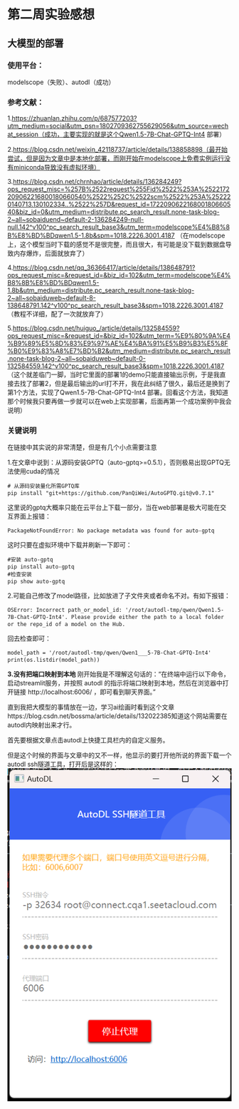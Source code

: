 # 第二周实验感想
## 大模型的部署

### 使用平台：
modelscope（失败）、autodl（成功）

### 参考文献：

1.https://zhuanlan.zhihu.com/p/687577203?utm_medium=social&utm_psn=1802709362755629056&utm_source=wechat_session（成功，主要实现的就是这个Qwen1.5-7B-Chat-GPTQ-Int4 部署）

2.https://blog.csdn.net/weixin_42118737/article/details/138858898（最开始尝试，但是因为文章中是本地化部署，而刚开始在modelscope上免费实例运行没有miniconda导致没有虚拟环境）

3.https://blog.csdn.net/chrnhao/article/details/136284249?ops_request_misc=%257B%2522request%255Fid%2522%253A%2522172209062216800180660540%2522%252C%2522scm%2522%253A%252220140713.130102334..%2522%257D&request_id=172209062216800180660540&biz_id=0&utm_medium=distribute.pc_search_result.none-task-blog-2~all~sobaiduend~default-2-136284249-null-null.142^v100^pc_search_result_base3&utm_term=modelscope%E4%B8%8B%E8%BD%BDqwen1.5-1.8b&spm=1018.2226.3001.4187
（在modelscope上，这个模型当时下载的感觉不是很完整，而且很大，有可能是没下载到数据盘导致内存爆炸，后面就放弃了）

4.https://blog.csdn.net/qq_36366417/article/details/138648791?ops_request_misc=&request_id=&biz_id=102&utm_term=modelscope%E4%B8%8B%E8%BD%BDqwen1.5-1.8b&utm_medium=distribute.pc_search_result.none-task-blog-2~all~sobaiduweb~default-8-138648791.142^v100^pc_search_result_base3&spm=1018.2226.3001.4187
（教程不详细，配了一次就放弃了）

5.https://blog.csdn.net/huiguo_/article/details/132584559?ops_request_misc=&request_id=&biz_id=102&utm_term=%E9%80%9A%E4%B9%89%E5%8D%83%E9%97%AE%E4%BA%91%E5%B9%B3%E5%8F%B0%E9%83%A8%E7%BD%B2&utm_medium=distribute.pc_search_result.none-task-blog-2~all~sobaiduweb~default-0-132584559.142^v100^pc_search_result_base3&spm=1018.2226.3001.4187
（这个就差临门一脚，当时它里面的部署1的demo只能直接输出示例，于是我直接去找了部署2，但是最后输出的url打不开，我在此纠结了很久，最后还是换到了第1个方法，实现了Qwen1.5-7B-Chat-GPTQ-Int4 部署。回看这个方法，我知道那个时候我只要再做一步就可以在web上实现部署，后面再第一个成功案例中我会说明）

### 关键说明

在链接中其实说的非常清楚，但是有几个小点需要注意

1.在文章中说到：从源码安装GPTQ（auto-gptq>=0.5.1），否则极易出现GPTQ无法使用cuda的情况
```
# 从源码安装量化所需GPTQ库
pip install "git+https://github.com/PanQiWei/AutoGPTQ.git@v0.7.1"
```
这里说的gptq大概率只能在云平台上下载一部分，当在web部署是极大可能在交互界面上报错：
```
PackageNotFoundError: No package metadata was found for auto-gptq
```
这时只要在虚拟环境中下载并刷新一下即可：
```
#安装 auto-gptq
pip install auto-gptq
#检查安装
pip show auto-gptq
```
2.可能自己修改了model路径，比如放进了子文件夹或者命名不对。有如下报错：
```
OSError: Incorrect path_or_model_id: '/root/autodl-tmp/qwen/Qwen1.5-7B-Chat-GPTQ-Int4'. Please provide either the path to a local folder or the repo_id of a model on the Hub.
```
回去检查即可：
```
model_path = '/root/autodl-tmp/qwen/Qwen1___5-7B-Chat-GPTQ-Int4'  
print(os.listdir(model_path))  
```
**3.没有把端口映射到本地**
刚开始我是不理解这句话的：“在终端中运行以下命令，启动streamlit服务，并按照 autodl 的指示将端口映射到本地，然后在浏览器中打开链接 http://localhost:6006/ ，即可看到聊天界面。”

直到我把大模型的事情放在一边，学习ai绘画时看到这个文章https://blog.csdn.net/bossma/article/details/132022385知道这个网站需要在autodl内映射出来才行。

首先要根据文章点击autodl上快捷工具栏内的自定义服务。

但是这个时候的界面与文章中的又不一样，他显示的要打开他所说的界面下载一个autodl ssh隧道工具，打开后是这样的：
![ssh工具](https://github.com/ElysiaTT/UniqueAI2024SummerCamp/blob/main/task2/autodl_ssh.png)
